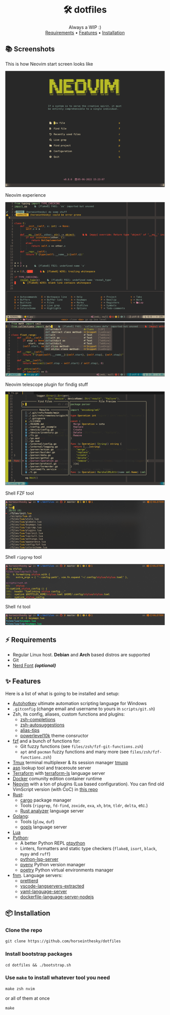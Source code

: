 <h1 align="center">🛠️ dotfiles</h1>
<div align="center">Always a WIP :)</div>

<div align="center">
    <a href="https://github.com/horseinthesky/dotfiles/#%EF%B8%8F-requirements">Requirements</a>
  <span> • </span>
	<a href="https://github.com/horseinthesky/dotfiles/#-features">Features</a>
  <span> • </span>
	<a href="https://github.com/horseinthesky/dotfiles/#-installation">Installation</a>
</div>

## 📚 Screenshots

This is how Neovim start screen looks like

![aplha](https://raw.githubusercontent.com/horseinthesky/dotfiles/master/media/alpha.png)

Neovim experience

![nvim](https://raw.githubusercontent.com/horseinthesky/dotfiles/master/media/nvim.png)
![nvim_insert](https://raw.githubusercontent.com/horseinthesky/dotfiles/master/media/nvim_insert.png)

Neovim telescope plugin for findig stuff

![telescope](https://raw.githubusercontent.com/horseinthesky/dotfiles/master/media/telescope.png)

Shell FZF tool

![fzf](https://raw.githubusercontent.com/horseinthesky/dotfiles/master/media/fzf.png)

Shell `ripgrep` tool

![rg](https://raw.githubusercontent.com/horseinthesky/dotfiles/master/media/rg.png)

Shell `fd` tool

![fd](https://raw.githubusercontent.com/horseinthesky/dotfiles/master/media/fd.png)

## ⚡️ Requirements

- Regular Linux host. **Debian** and **Arch** based distros are supported
- Git
- [Nerd Font](https://www.nerdfonts.com/) **_(optional)_**

## ✨ Features

Here is a list of what is going to be installed and setup:

- [Autohotkey](https://www.autohotkey.com/) ultimate automation scripting language for Windows
- `.gitconfig` (change email and username to yours in `scripts/git.sh`)
- Zsh, its config, aliases, custom functions and plugins:
  - [zsh-completions](https://github.com/zsh-users/zsh-completions)
  - [zsh-autosuggestions](https://github.com/zsh-users/zsh-autosuggestions)
  - [alias-tips](https://github.com/djui/alias-tips)
  - [powerlevel10k](https://github.com/romkatv/powerlevel10k) theme consructor
- [fzf](https://github.com/junegunn/fzf) and a bunch of functions for:
  - Git fuzzy functions (see `files/zsh/fzf-git-functions.zsh`)
  - `apt` and `pacman` fuzzy functions and many more (see `files/zsh/fzf-functions.zsh`)
- [Tmux](https://github.com/tmux/tmux) terminal multiplexer & its session manager [tmuxp](https://github.com/tmux-python/tmuxp)
- [asn](https://github.com/nitefood/asn) lookup tool and traceroute server
- [Terraform](https://www.terraform.io/) with [terraform-ls](https://github.com/hashicorp/terraform-ls) language server
- [Docker](https://www.docker.com/) comunity edition container runtime
- [Neovim](https://neovim.io/) with a ton of plugins (Lua based configuration). You can find old VimScript version (with CoC) in [this repo](https://github.com/horseinthesky/vimscript)
- [Rust](https://www.rust-lang.org/):
  - [cargo](https://crates.io/) package manager
  - Tools (`ripgrep`, `fd-find`, `zoxide`, `exa`, `xh`, `btm`, `tldr`, `delta`, etc.)
  - [Rust analyzer](https://rust-analyzer.github.io/) language server
- [Golang](https://go.dev/):
  - Tools (`glow`, `duf`)
  - [gopls](https://github.com/golang/tools/tree/master/gopls) language server
- [Lua](https://www.lua.org/)
- [Python](https://www.python.org/):
  - A better Python REPL [ptpython](https://github.com/prompt-toolkit/ptpython)
  - Linters, formatters and static type checkers (`flake8`, `isort`, `black`, `mypy` and `ruff`)
  - [python-lsp-server](https://github.com/python-lsp/python-lsp-server)
  - [pyenv](https://github.com/pyenv/pyenv) Python version manager
  - [poetry](https://python-poetry.org/) Python virtual environments manager
- [fnm](https://github.com/Schniz/fnm). Language servers:
  - [prettierd](https://github.com/fsouza/prettierd)
  - [vscode-langservers-extracted](https://github.com/hrsh7th/vscode-langservers-extracted)
  - [yaml-language-server](https://github.com/redhat-developer/yaml-language-server)
  - [dockerfile-language-server-nodejs](https://github.com/rcjsuen/dockerfile-language-server-nodejs)

## 📦 Installation

### Clone the repo

```
git clone https://github.com/horseinthesky/dotfiles
```

### Install bootstrap packages

```
cd dotfiles && ./bootstrap.sh
```

### Use `make` to install whatever tool you need

```
make zsh nvim
```

or all of them at once

```
make
```
